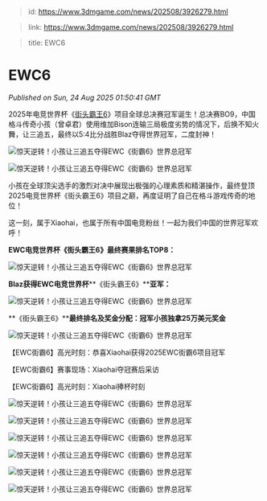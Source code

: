 > id: https://www.3dmgame.com/news/202508/3926279.html

> link: https://www.3dmgame.com/news/202508/3926279.html

> title: EWC6

# EWC6
_Published on Sun, 24 Aug 2025 01:50:41 GMT_

2025年电竞世界杯《[街头霸王6](https://www.3dmgame.com/games/sf6/)》项目全球总决赛冠军诞生！总决赛BO9，中国格斗传奇小孩（曾卓君）使用维加Bison连输三局极度劣势的情况下，后换不知火舞，让三追五，最终以5:4比分战胜Blaz夺得世界冠军，二度封神！

![惊天逆转！小孩让三追五夺得EWC《街霸6》世界总冠军](https://img.3dmgame.com/uploads/images/news/20250824/1756001642_544316.jpg)

![惊天逆转！小孩让三追五夺得EWC《街霸6》世界总冠军](https://img.3dmgame.com/uploads/images/news/20250824/1756001630_537421_jpg_r.jpg)

小孩在全球顶尖选手的激烈对决中展现出极强的心理素质和精湛操作，最终登顶2025电竞世界杯《街头霸王6》项目之巅，再度证明了自己在格斗游戏传奇的地位！

这一刻，属于Xiaohai，也属于所有中国电竞粉丝！一起为我们中国的世界冠军欢呼！

**EWC电竞世界杯《街头霸王6》最终赛果排名TOP8：**

![惊天逆转！小孩让三追五夺得EWC《街霸6》世界总冠军](https://img.3dmgame.com/uploads/images/news/20250824/1756001874_495775.jpg)

**Blaz获得EWC电竞世界杯****《街头霸王6》****亚军：**

![惊天逆转！小孩让三追五夺得EWC《街霸6》世界总冠军](https://img.3dmgame.com/uploads/images/news/20250824/1756001874_506534_jpg_r.jpg)

**《街头霸王6》****最终排名及奖金分配：冠军小孩独拿25万美元奖金**

![惊天逆转！小孩让三追五夺得EWC《街霸6》世界总冠军](https://img.3dmgame.com/uploads/images/news/20250824/1756001874_731054_jpg_r.jpg)

【EWC街霸6】高光时刻：恭喜Xiaohai获得2025EWC街霸6项目冠军

【EWC街霸6】赛事现场：Xiaohai夺冠赛后采访

【EWC街霸6】高光时刻：Xiaohai捧杯时刻

![惊天逆转！小孩让三追五夺得EWC《街霸6》世界总冠军](https://img.3dmgame.com/uploads/images/news/20250824/1756001874_647582.jpg)

![惊天逆转！小孩让三追五夺得EWC《街霸6》世界总冠军](https://img.3dmgame.com/uploads/images/news/20250824/1756001875_676566.jpg)

![惊天逆转！小孩让三追五夺得EWC《街霸6》世界总冠军](https://img.3dmgame.com/uploads/images/news/20250824/1756001875_657760.jpg)

![惊天逆转！小孩让三追五夺得EWC《街霸6》世界总冠军](https://img.3dmgame.com/uploads/images/news/20250824/1756001731_417961.jpg)

![惊天逆转！小孩让三追五夺得EWC《街霸6》世界总冠军](https://img.3dmgame.com/uploads/images/news/20250824/1756001731_614740_jpg_r.jpg)

![惊天逆转！小孩让三追五夺得EWC《街霸6》世界总冠军](https://img.3dmgame.com/uploads/images/news/20250824/1756001731_974743_jpg_r.jpg)
